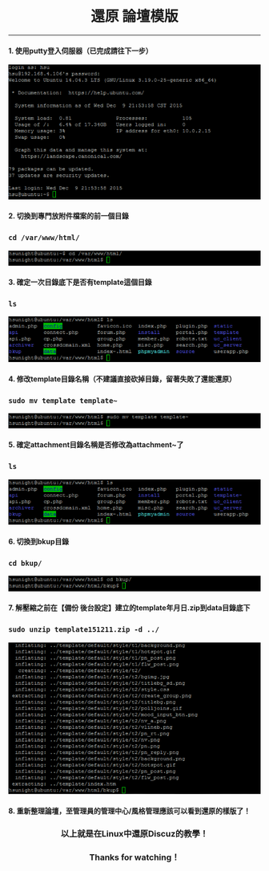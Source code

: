 # **<center>還原 論壇模版</center>**

---

#### 1. 使用putty登入伺服器（已完成請往下一步）
![](../img/inst_part1/part1_4.png)

#### 2. 切換到專門放附件檔案的前一個目錄
### ```cd /var/www/html/```
![](../img/bkup_part4/part4_1.png)

#### 3. 確定一次目錄底下是否有template這個目錄
### ```ls```
![](../img/sr_part4/part4_1.png)

#### 4. 修改template目錄名稱（不建議直接砍掉目錄，留著失敗了還能還原）
### ```sudo mv template template~```
![](../img/sr_part4/part4_2.png)

#### 5. 確定attachment目錄名稱是否修改為attachment~了
### ```ls```
![](../img/sr_part4/part4_3.png)

#### 6. 切換到bkup目錄
### ```cd bkup/```
![](../img/sr_part4/part4_4.png)

#### 7. 解壓縮之前在【備份 後台設定】建立的template年月日.zip到data目錄底下
### ```sudo unzip template151211.zip -d ../```
![](../img/sr_part4/part4_5.png)

#### 8. 重新整理論壇，至管理員的管理中心/風格管理應該可以看到還原的樣版了！

### **<center>以上就是在Linux中還原Discuz的教學！**
### **<center>Thanks for watching！**